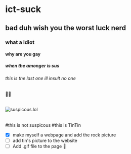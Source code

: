 # ict-suck
## bad duh wish you the worst luck nerd
### what a idiot
#### why are you gay
##### when the amonger is sus
###### this is the last one ill insult no one
:face_in_clouds:
######
![suspicous.lol](https://sv1.picz.in.th/images/2022/08/17/XGcvfq.jpg)

######
#this is not suspicous 
#this is TinTin
- [x] make myself a webpage and add the rock picture
- [ ] add tin's picture to the website
- [ ] Add .gif file to the page :tada:
